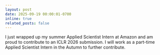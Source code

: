 ```yaml
---
layout: post
date: 2025-09-19 00:00:01-0700
inline: true
related_posts: false
---
```


I just wrapped up my summer Applied Scientist Intern at Amazon and am proud to contribute to an ICLR 2026 submission. I will work as a part-time Applied Scientist Intern in the Autumn to further contribute.